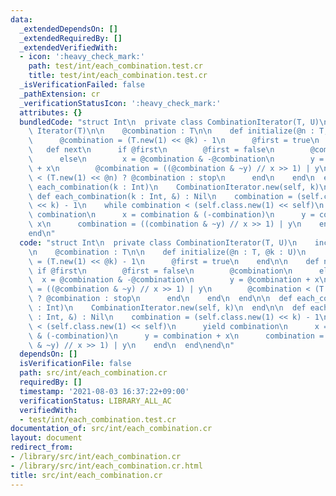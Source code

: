 ```yaml
---
data:
  _extendedDependsOn: []
  _extendedRequiredBy: []
  _extendedVerifiedWith:
  - icon: ':heavy_check_mark:'
    path: test/int/each_combination.test.cr
    title: test/int/each_combination.test.cr
  _isVerificationFailed: false
  _pathExtension: cr
  _verificationStatusIcon: ':heavy_check_mark:'
  attributes: {}
  bundledCode: "struct Int\n  private class CombinationIterator(T, U)\n    include\
    \ Iterator(T)\n\n    @combination : T\n\n    def initialize(@n : T, @k : U)\n\
    \      @combination = (T.new(1) << @k) - 1\n      @first = true\n    end\n\n \
    \   def next\n      if @first\n        @first = false\n        @combination\n\
    \      else\n        x = @combination & -@combination\n        y = @combination\
    \ + x\n        @combination = ((@combination & ~y) // x >> 1) | y\n        @combination\
    \ < (T.new(1) << @n) ? @combination : stop\n      end\n    end\n  end\n\n  def\
    \ each_combination(k : Int)\n    CombinationIterator.new(self, k)\n  end\n\n \
    \ def each_combination(k : Int, &) : Nil\n    combination = (self.class.new(1)\
    \ << k) - 1\n    while combination < (self.class.new(1) << self)\n      yield\
    \ combination\n      x = combination & (-combination)\n      y = combination +\
    \ x\n      combination = ((combination & ~y) // x >> 1) | y\n    end\n  end\n\
    end\n"
  code: "struct Int\n  private class CombinationIterator(T, U)\n    include Iterator(T)\n\
    \n    @combination : T\n\n    def initialize(@n : T, @k : U)\n      @combination\
    \ = (T.new(1) << @k) - 1\n      @first = true\n    end\n\n    def next\n     \
    \ if @first\n        @first = false\n        @combination\n      else\n      \
    \  x = @combination & -@combination\n        y = @combination + x\n        @combination\
    \ = ((@combination & ~y) // x >> 1) | y\n        @combination < (T.new(1) << @n)\
    \ ? @combination : stop\n      end\n    end\n  end\n\n  def each_combination(k\
    \ : Int)\n    CombinationIterator.new(self, k)\n  end\n\n  def each_combination(k\
    \ : Int, &) : Nil\n    combination = (self.class.new(1) << k) - 1\n    while combination\
    \ < (self.class.new(1) << self)\n      yield combination\n      x = combination\
    \ & (-combination)\n      y = combination + x\n      combination = ((combination\
    \ & ~y) // x >> 1) | y\n    end\n  end\nend\n"
  dependsOn: []
  isVerificationFile: false
  path: src/int/each_combination.cr
  requiredBy: []
  timestamp: '2021-08-03 16:37:22+09:00'
  verificationStatus: LIBRARY_ALL_AC
  verifiedWith:
  - test/int/each_combination.test.cr
documentation_of: src/int/each_combination.cr
layout: document
redirect_from:
- /library/src/int/each_combination.cr
- /library/src/int/each_combination.cr.html
title: src/int/each_combination.cr
---
```

